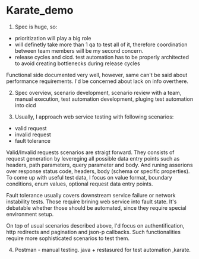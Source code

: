 # Karate_demo 
1. Spec is huge, so:
- prioritization will play a big role
- will definetly take more than 1 qa to test all of it, therefore coordination between team members will be my second concern.
- release cycles and cicd. test automation has to be properly architected to avoid creating bottlenecks during release cycles

Functional side documented very well, however, same can't be said about performance requirements. I'd be concerned about lack on info overthere.

2. Spec overview, scenario development, scenario review with a team, manual execution, test automation development, pluging test automation into cicd

3. Usually, I approach web service testing with following scenarios:
- valid request
- invalid request
- fault tolerance

Valid/Invalid requests scenarios are straigt forward. They consists of request generation by levereging all possible data entry points such as headers, path parameters, query parameter and body. And runing asserions over response status code, headers, body (schema or specific properties). To come up with useful test data, I focus on value format, boundary conditions, enum values, optional request data entry points.

Fault tolerance usually covers downstream service failure or network instability tests. Those require brining web service into fault state. It's debatable whether those should be automated, since they require special environment setup.

On top of usual scenarios described above, I'd focus on authentification, http redirects and pagination and json-p callbacks. Such functionalities require more sophisticated scenarios to test them.

4. Postman - manual testing. java + restasured for test automation ,karate.
